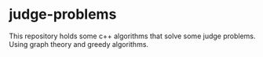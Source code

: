 # judge-problems
This repository holds some c++ algorithms that solve some judge problems. Using graph theory and greedy algorithms. 
